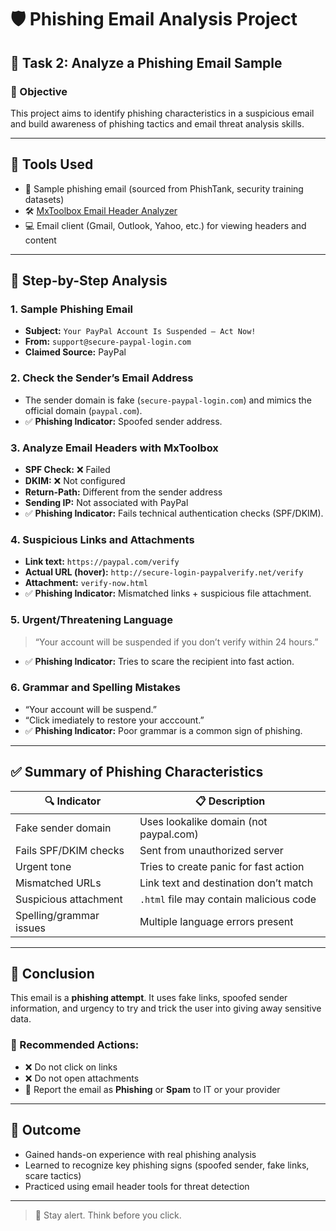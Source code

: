 # 🛡️ Phishing Email Analysis Project

## 📌 Task 2: Analyze a Phishing Email Sample

### 🎯 Objective
This project aims to identify phishing characteristics in a suspicious email and build awareness of phishing tactics and email threat analysis skills.

---

## 🧰 Tools Used
- 📧 Sample phishing email (sourced from PhishTank, security training datasets)
- 🛠️ [MxToolbox Email Header Analyzer](https://mxtoolbox.com/EmailHeaders.aspx)
- 💻 Email client (Gmail, Outlook, Yahoo, etc.) for viewing headers and content

---

## 📝 Step-by-Step Analysis

### 1. Sample Phishing Email
- **Subject:** `Your PayPal Account Is Suspended – Act Now!`
- **From:** `support@secure-paypal-login.com`
- **Claimed Source:** PayPal

### 2. Check the Sender’s Email Address
- The sender domain is fake (`secure-paypal-login.com`) and mimics the official domain (`paypal.com`).
- ✅ **Phishing Indicator:** Spoofed sender address.

### 3. Analyze Email Headers with MxToolbox
- **SPF Check:** ❌ Failed  
- **DKIM:** ❌ Not configured  
- **Return-Path:** Different from the sender address  
- **Sending IP:** Not associated with PayPal  
- ✅ **Phishing Indicator:** Fails technical authentication checks (SPF/DKIM).

### 4. Suspicious Links and Attachments
- **Link text:** `https://paypal.com/verify`  
- **Actual URL (hover):** `http://secure-login-paypalverify.net/verify`  
- **Attachment:** `verify-now.html`  
- ✅ **Phishing Indicator:** Mismatched links + suspicious file attachment.

### 5. Urgent/Threatening Language
> “Your account will be suspended if you don’t verify within 24 hours.”  
- ✅ **Phishing Indicator:** Tries to scare the recipient into fast action.

### 6. Grammar and Spelling Mistakes
- “Your account will be suspend.”
- “Click imediately to restore your acccount.”
- ✅ **Phishing Indicator:** Poor grammar is a common sign of phishing.

---

## ✅ Summary of Phishing Characteristics

| 🔍 Indicator              | 📋 Description                                       |
|---------------------------|------------------------------------------------------|
| Fake sender domain        | Uses lookalike domain (not paypal.com)              |
| Fails SPF/DKIM checks     | Sent from unauthorized server                       |
| Urgent tone               | Tries to create panic for fast action               |
| Mismatched URLs           | Link text and destination don’t match               |
| Suspicious attachment     | `.html` file may contain malicious code             |
| Spelling/grammar issues   | Multiple language errors present                    |

---

## 🛑 Conclusion

This email is a **phishing attempt**. It uses fake links, spoofed sender information, and urgency to try and trick the user into giving away sensitive data.

### 🚨 Recommended Actions:
- ❌ Do not click on links  
- ❌ Do not open attachments  
- 📩 Report the email as **Phishing** or **Spam** to IT or your provider

---

## 🧠 Outcome
- Gained hands-on experience with real phishing analysis  
- Learned to recognize key phishing signs (spoofed sender, fake links, scare tactics)  
- Practiced using email header tools for threat detection

---

> 🔐 Stay alert. Think before you click.

